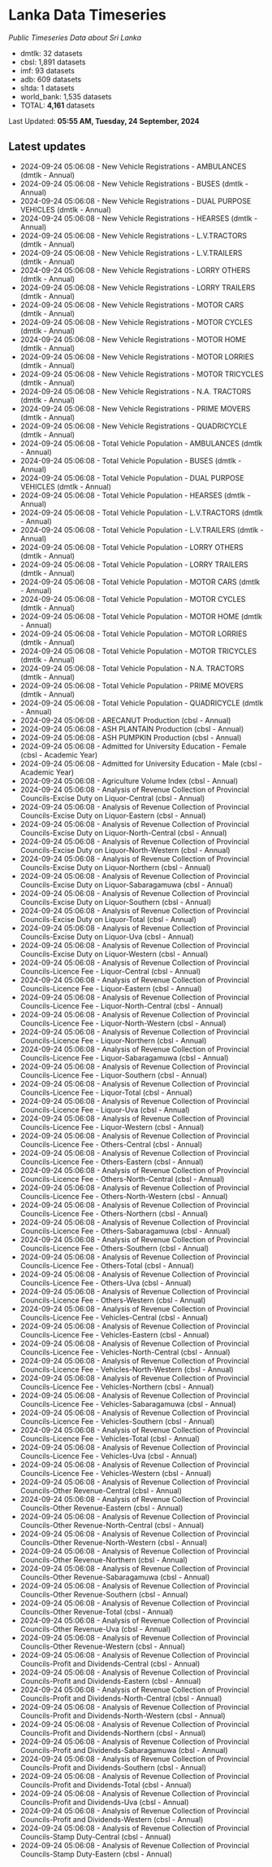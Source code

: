 # Lanka Data Timeseries
*Public Timeseries Data about Sri Lanka*

* dmtlk: 32 datasets
* cbsl: 1,891 datasets
* imf: 93 datasets
* adb: 609 datasets
* sltda: 1 datasets
* world_bank: 1,535 datasets
* TOTAL: **4,161** datasets

Last Updated: **05:55 AM, Tuesday, 24 September, 2024**

## Latest updates

* 2024-09-24 05:06:08 - New Vehicle Registrations - AMBULANCES (dmtlk - Annual)
* 2024-09-24 05:06:08 - New Vehicle Registrations - BUSES (dmtlk - Annual)
* 2024-09-24 05:06:08 - New Vehicle Registrations - DUAL PURPOSE VEHICLES (dmtlk - Annual)
* 2024-09-24 05:06:08 - New Vehicle Registrations - HEARSES (dmtlk - Annual)
* 2024-09-24 05:06:08 - New Vehicle Registrations - L.V.TRACTORS (dmtlk - Annual)
* 2024-09-24 05:06:08 - New Vehicle Registrations - L.V.TRAILERS (dmtlk - Annual)
* 2024-09-24 05:06:08 - New Vehicle Registrations - LORRY OTHERS (dmtlk - Annual)
* 2024-09-24 05:06:08 - New Vehicle Registrations - LORRY TRAILERS (dmtlk - Annual)
* 2024-09-24 05:06:08 - New Vehicle Registrations - MOTOR CARS (dmtlk - Annual)
* 2024-09-24 05:06:08 - New Vehicle Registrations - MOTOR CYCLES (dmtlk - Annual)
* 2024-09-24 05:06:08 - New Vehicle Registrations - MOTOR HOME (dmtlk - Annual)
* 2024-09-24 05:06:08 - New Vehicle Registrations - MOTOR LORRIES (dmtlk - Annual)
* 2024-09-24 05:06:08 - New Vehicle Registrations - MOTOR TRICYCLES (dmtlk - Annual)
* 2024-09-24 05:06:08 - New Vehicle Registrations - N.A. TRACTORS (dmtlk - Annual)
* 2024-09-24 05:06:08 - New Vehicle Registrations - PRIME MOVERS (dmtlk - Annual)
* 2024-09-24 05:06:08 - New Vehicle Registrations - QUADRICYCLE (dmtlk - Annual)
* 2024-09-24 05:06:08 - Total Vehicle Population - AMBULANCES (dmtlk - Annual)
* 2024-09-24 05:06:08 - Total Vehicle Population - BUSES (dmtlk - Annual)
* 2024-09-24 05:06:08 - Total Vehicle Population - DUAL PURPOSE VEHICLES (dmtlk - Annual)
* 2024-09-24 05:06:08 - Total Vehicle Population - HEARSES (dmtlk - Annual)
* 2024-09-24 05:06:08 - Total Vehicle Population - L.V.TRACTORS (dmtlk - Annual)
* 2024-09-24 05:06:08 - Total Vehicle Population - L.V.TRAILERS (dmtlk - Annual)
* 2024-09-24 05:06:08 - Total Vehicle Population - LORRY OTHERS (dmtlk - Annual)
* 2024-09-24 05:06:08 - Total Vehicle Population - LORRY TRAILERS (dmtlk - Annual)
* 2024-09-24 05:06:08 - Total Vehicle Population - MOTOR CARS (dmtlk - Annual)
* 2024-09-24 05:06:08 - Total Vehicle Population - MOTOR CYCLES (dmtlk - Annual)
* 2024-09-24 05:06:08 - Total Vehicle Population - MOTOR HOME (dmtlk - Annual)
* 2024-09-24 05:06:08 - Total Vehicle Population - MOTOR LORRIES (dmtlk - Annual)
* 2024-09-24 05:06:08 - Total Vehicle Population - MOTOR TRICYCLES (dmtlk - Annual)
* 2024-09-24 05:06:08 - Total Vehicle Population - N.A. TRACTORS (dmtlk - Annual)
* 2024-09-24 05:06:08 - Total Vehicle Population - PRIME MOVERS (dmtlk - Annual)
* 2024-09-24 05:06:08 - Total Vehicle Population - QUADRICYCLE (dmtlk - Annual)
* 2024-09-24 05:06:08 - ARECANUT Production (cbsl - Annual)
* 2024-09-24 05:06:08 - ASH PLANTAIN Production (cbsl - Annual)
* 2024-09-24 05:06:08 - ASH PUMPKIN Production (cbsl - Annual)
* 2024-09-24 05:06:08 - Admitted for University Education - Female (cbsl - Academic Year)
* 2024-09-24 05:06:08 - Admitted for University Education - Male (cbsl - Academic Year)
* 2024-09-24 05:06:08 - Agriculture Volume Index (cbsl - Annual)
* 2024-09-24 05:06:08 - Analysis of Revenue Collection of Provincial Councils-Excise Duty on Liquor-Central (cbsl - Annual)
* 2024-09-24 05:06:08 - Analysis of Revenue Collection of Provincial Councils-Excise Duty on Liquor-Eastern (cbsl - Annual)
* 2024-09-24 05:06:08 - Analysis of Revenue Collection of Provincial Councils-Excise Duty on Liquor-North-Central (cbsl - Annual)
* 2024-09-24 05:06:08 - Analysis of Revenue Collection of Provincial Councils-Excise Duty on Liquor-North-Western (cbsl - Annual)
* 2024-09-24 05:06:08 - Analysis of Revenue Collection of Provincial Councils-Excise Duty on Liquor-Northern (cbsl - Annual)
* 2024-09-24 05:06:08 - Analysis of Revenue Collection of Provincial Councils-Excise Duty on Liquor-Sabaragamuwa (cbsl - Annual)
* 2024-09-24 05:06:08 - Analysis of Revenue Collection of Provincial Councils-Excise Duty on Liquor-Southern (cbsl - Annual)
* 2024-09-24 05:06:08 - Analysis of Revenue Collection of Provincial Councils-Excise Duty on Liquor-Total (cbsl - Annual)
* 2024-09-24 05:06:08 - Analysis of Revenue Collection of Provincial Councils-Excise Duty on Liquor-Uva (cbsl - Annual)
* 2024-09-24 05:06:08 - Analysis of Revenue Collection of Provincial Councils-Excise Duty on Liquor-Western (cbsl - Annual)
* 2024-09-24 05:06:08 - Analysis of Revenue Collection of Provincial Councils-Licence Fee - Liquor-Central (cbsl - Annual)
* 2024-09-24 05:06:08 - Analysis of Revenue Collection of Provincial Councils-Licence Fee - Liquor-Eastern (cbsl - Annual)
* 2024-09-24 05:06:08 - Analysis of Revenue Collection of Provincial Councils-Licence Fee - Liquor-North-Central (cbsl - Annual)
* 2024-09-24 05:06:08 - Analysis of Revenue Collection of Provincial Councils-Licence Fee - Liquor-North-Western (cbsl - Annual)
* 2024-09-24 05:06:08 - Analysis of Revenue Collection of Provincial Councils-Licence Fee - Liquor-Northern (cbsl - Annual)
* 2024-09-24 05:06:08 - Analysis of Revenue Collection of Provincial Councils-Licence Fee - Liquor-Sabaragamuwa (cbsl - Annual)
* 2024-09-24 05:06:08 - Analysis of Revenue Collection of Provincial Councils-Licence Fee - Liquor-Southern (cbsl - Annual)
* 2024-09-24 05:06:08 - Analysis of Revenue Collection of Provincial Councils-Licence Fee - Liquor-Total (cbsl - Annual)
* 2024-09-24 05:06:08 - Analysis of Revenue Collection of Provincial Councils-Licence Fee - Liquor-Uva (cbsl - Annual)
* 2024-09-24 05:06:08 - Analysis of Revenue Collection of Provincial Councils-Licence Fee - Liquor-Western (cbsl - Annual)
* 2024-09-24 05:06:08 - Analysis of Revenue Collection of Provincial Councils-Licence Fee - Others-Central (cbsl - Annual)
* 2024-09-24 05:06:08 - Analysis of Revenue Collection of Provincial Councils-Licence Fee - Others-Eastern (cbsl - Annual)
* 2024-09-24 05:06:08 - Analysis of Revenue Collection of Provincial Councils-Licence Fee - Others-North-Central (cbsl - Annual)
* 2024-09-24 05:06:08 - Analysis of Revenue Collection of Provincial Councils-Licence Fee - Others-North-Western (cbsl - Annual)
* 2024-09-24 05:06:08 - Analysis of Revenue Collection of Provincial Councils-Licence Fee - Others-Northern (cbsl - Annual)
* 2024-09-24 05:06:08 - Analysis of Revenue Collection of Provincial Councils-Licence Fee - Others-Sabaragamuwa (cbsl - Annual)
* 2024-09-24 05:06:08 - Analysis of Revenue Collection of Provincial Councils-Licence Fee - Others-Southern (cbsl - Annual)
* 2024-09-24 05:06:08 - Analysis of Revenue Collection of Provincial Councils-Licence Fee - Others-Total (cbsl - Annual)
* 2024-09-24 05:06:08 - Analysis of Revenue Collection of Provincial Councils-Licence Fee - Others-Uva (cbsl - Annual)
* 2024-09-24 05:06:08 - Analysis of Revenue Collection of Provincial Councils-Licence Fee - Others-Western (cbsl - Annual)
* 2024-09-24 05:06:08 - Analysis of Revenue Collection of Provincial Councils-Licence Fee - Vehicles-Central (cbsl - Annual)
* 2024-09-24 05:06:08 - Analysis of Revenue Collection of Provincial Councils-Licence Fee - Vehicles-Eastern (cbsl - Annual)
* 2024-09-24 05:06:08 - Analysis of Revenue Collection of Provincial Councils-Licence Fee - Vehicles-North-Central (cbsl - Annual)
* 2024-09-24 05:06:08 - Analysis of Revenue Collection of Provincial Councils-Licence Fee - Vehicles-North-Western (cbsl - Annual)
* 2024-09-24 05:06:08 - Analysis of Revenue Collection of Provincial Councils-Licence Fee - Vehicles-Northern (cbsl - Annual)
* 2024-09-24 05:06:08 - Analysis of Revenue Collection of Provincial Councils-Licence Fee - Vehicles-Sabaragamuwa (cbsl - Annual)
* 2024-09-24 05:06:08 - Analysis of Revenue Collection of Provincial Councils-Licence Fee - Vehicles-Southern (cbsl - Annual)
* 2024-09-24 05:06:08 - Analysis of Revenue Collection of Provincial Councils-Licence Fee - Vehicles-Total (cbsl - Annual)
* 2024-09-24 05:06:08 - Analysis of Revenue Collection of Provincial Councils-Licence Fee - Vehicles-Uva (cbsl - Annual)
* 2024-09-24 05:06:08 - Analysis of Revenue Collection of Provincial Councils-Licence Fee - Vehicles-Western (cbsl - Annual)
* 2024-09-24 05:06:08 - Analysis of Revenue Collection of Provincial Councils-Other Revenue-Central (cbsl - Annual)
* 2024-09-24 05:06:08 - Analysis of Revenue Collection of Provincial Councils-Other Revenue-Eastern (cbsl - Annual)
* 2024-09-24 05:06:08 - Analysis of Revenue Collection of Provincial Councils-Other Revenue-North-Central (cbsl - Annual)
* 2024-09-24 05:06:08 - Analysis of Revenue Collection of Provincial Councils-Other Revenue-North-Western (cbsl - Annual)
* 2024-09-24 05:06:08 - Analysis of Revenue Collection of Provincial Councils-Other Revenue-Northern (cbsl - Annual)
* 2024-09-24 05:06:08 - Analysis of Revenue Collection of Provincial Councils-Other Revenue-Sabaragamuwa (cbsl - Annual)
* 2024-09-24 05:06:08 - Analysis of Revenue Collection of Provincial Councils-Other Revenue-Southern (cbsl - Annual)
* 2024-09-24 05:06:08 - Analysis of Revenue Collection of Provincial Councils-Other Revenue-Total (cbsl - Annual)
* 2024-09-24 05:06:08 - Analysis of Revenue Collection of Provincial Councils-Other Revenue-Uva (cbsl - Annual)
* 2024-09-24 05:06:08 - Analysis of Revenue Collection of Provincial Councils-Other Revenue-Western (cbsl - Annual)
* 2024-09-24 05:06:08 - Analysis of Revenue Collection of Provincial Councils-Profit and Dividends-Central (cbsl - Annual)
* 2024-09-24 05:06:08 - Analysis of Revenue Collection of Provincial Councils-Profit and Dividends-Eastern (cbsl - Annual)
* 2024-09-24 05:06:08 - Analysis of Revenue Collection of Provincial Councils-Profit and Dividends-North-Central (cbsl - Annual)
* 2024-09-24 05:06:08 - Analysis of Revenue Collection of Provincial Councils-Profit and Dividends-North-Western (cbsl - Annual)
* 2024-09-24 05:06:08 - Analysis of Revenue Collection of Provincial Councils-Profit and Dividends-Northern (cbsl - Annual)
* 2024-09-24 05:06:08 - Analysis of Revenue Collection of Provincial Councils-Profit and Dividends-Sabaragamuwa (cbsl - Annual)
* 2024-09-24 05:06:08 - Analysis of Revenue Collection of Provincial Councils-Profit and Dividends-Southern (cbsl - Annual)
* 2024-09-24 05:06:08 - Analysis of Revenue Collection of Provincial Councils-Profit and Dividends-Total (cbsl - Annual)
* 2024-09-24 05:06:08 - Analysis of Revenue Collection of Provincial Councils-Profit and Dividends-Uva (cbsl - Annual)
* 2024-09-24 05:06:08 - Analysis of Revenue Collection of Provincial Councils-Profit and Dividends-Western (cbsl - Annual)
* 2024-09-24 05:06:08 - Analysis of Revenue Collection of Provincial Councils-Stamp Duty-Central (cbsl - Annual)
* 2024-09-24 05:06:08 - Analysis of Revenue Collection of Provincial Councils-Stamp Duty-Eastern (cbsl - Annual)